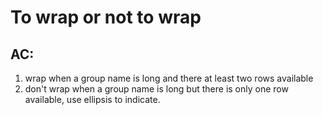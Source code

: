 # To wrap or not to wrap

## AC:
1. wrap when a group name is long and there at least two rows available 
2. don't wrap when a group name is long but there is only one row available, use 
ellipsis to indicate.